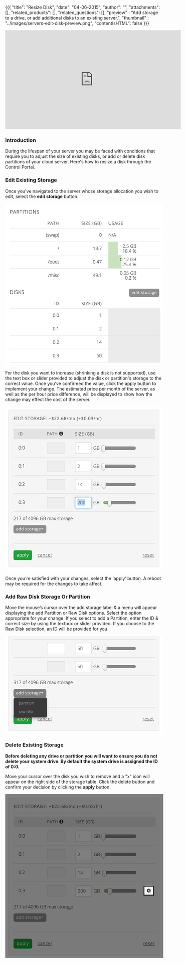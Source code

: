 {{{
  "title": "Resize Disk",
  "date": "04-06-2015",
  "author": "",
  "attachments": [],
  "related_products": [],
  "related_questions": [],
  "preview" : "Add storage to a drive, or add additional disks to an existing server.",
  "thumbnail" : "../images/servers-edit-disk-preview.png",
  "contentIsHTML": false
}}}

<iframe width="560" height="315" src="https://www.youtube.com/embed/2b2qnaBPDZM?rel=0&amp;showinfo=0" frameborder="0" allowfullscreen></iframe>

### Introduction

During the lifespan of your server you may be faced with conditions that require you to adjust the size of existing disks, or add or delete disk partitions of your cloud server. Here's how to resize a disk through the Control Portal.

### Edit Existing Storage

Once you've navigated to the server whose storage allocation you wish to edit, select the **edit storage** button.

![Edit storage button](../images/servers-edit-disk-1.png)

For the disk you want to increase (shrinking a disk is not supported), use the text box or slider provided to adjust the disk or partition's storage to the correct value. Once you’ve confirmed the value, click the apply button to implement your change. The estimated price per month of the server, as well as the per hour price difference, will be displayed to show how the change may effect the cost of the server.

![Edit storage button](../images/servers-edit-disk-2.png)

Once you’re satisfied with your changes, select the ‘apply’ button. A reboot may be required for the changes to take affect.

### Add Raw Disk Storage Or Partition

Move the mouse’s cursor over the add storage label & a menu will appear displaying the add Partition or Raw Disk options.  Select the option appropriate for your change.  If you select to add a Partition, enter the ID & correct size by using the textbox or slider provided.  If you choose to the Raw Disk selection, an ID will be provided for you.

![Add raw disk or partition](../images/servers-edit-disk-4.png)


### Delete Existing Storage

**Before deleting any drive or partition you will want to ensure you do not delete your system drive. By default the system drive is assigned the ID of 0:0.**

Move your cursor over the disk you wish to remove and a "x" icon will appear on the right side of the storage table. Click the delete button and confirm your decision by clicking the **apply** button.

![Delete disk button](../images/servers-edit-disk-3.png)
